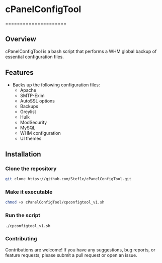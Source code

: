# cPanelConfigTool
=====================

## Overview
cPanelConfigTool is a bash script that performs a WHM global backup of essential configuration files.

## Features
* Backs up the following configuration files:
	+ Apache
	+ SMTP-Exim
	+ AutoSSL options
	+ Backups
	+ Greylist
	+ Hulk
	+ ModSecurity
	+ MySQL
	+ WHM configuration
	+ UI themes

## Installation
### Clone the repository
```bash
git clone https://github.com/Stef1e/cPanelConfigTool.git
```
### Make it executable
```bash
chmod +x cPanelConfigTool/cpconfigtool_v1.sh
```

### Run the script
```bash
./cpconfigtool_v1.sh
```

### Contributing
Contributions are welcome! If you have any suggestions, bug reports, or feature requests, please submit a pull request or open an issue.
